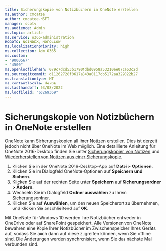 ```yaml
---
title: Sicherungskopie von Notizbüchern in OneNote erstellen
ms.author: cmcatee
author: cmcatee-MSFT
manager: scotv
ms.audience: Admin
ms.topic: article
ms.service: o365-administration
ROBOTS: NOINDEX, NOFOLLOW
ms.localizationpriority: high
ms.collection: Adm_O365
ms.custom:
- "9000567"
- "4500"
ms.openlocfilehash: 079c7dcd53b17904dbd0958a53210ee076a63c2d
ms.sourcegitcommit: d11262728f0617a843a0117cb5172aa322022b27
ms.translationtype: HT
ms.contentlocale: de-DE
ms.lasthandoff: 03/08/2022
ms.locfileid: "63269369"
---
```

# <a name="backup-notebooks-in-onenote"></a>Sicherungskopie von Notizbüchern in OneNote erstellen

OneNote kann Sicherungskopien all Ihrer Notizen erstellen. Dies ist derzeit jedoch nicht über OneNote im Web möglich. Eine detaillierte Anleitung für OneNote 2016-Desktop finden Sie unter [Sicherungskopien von Notizen](https://support.office.com/article/back-up-notes-f58b34b0-611d-435e-87fa-7942a1767af4#id0eaabaaa=2016,_2013,_2010) und [Wiederherstellen von Notizen aus einer Sicherungskopie](https://support.microsoft.com/office/5daf9cb0-6769-4998-a5de-f044fdd0d831).

1. Klicken Sie in der OneNote 2016-Desktop-App auf **Datei > Optionen**.
2. Klicken Sie im Dialogfeld OneNote-Optionen auf **Speichern und Sichern**.
3. Klicken Sie auf der rechten Seite unter **Speichern** auf **Sicherungsordner > Ändern**.
4. Wechseln Sie im Dialogfeld **Ordner auswählen** zu Ihrem Sicherungsordner.
5. Klicken Sie auf **Auswählen**, um den neuen Speicherort zu übernehmen, und klicken Sie anschließend auf **OK**.

Mit OneNote für Windows 10 werden Ihre Notizbücher entweder in OneDrive oder auf SharePoint gespeichert. Alle Versionen von OneNote bewahren eine Kopie Ihrer Notizbücher im Zwischenspeicher Ihres Geräts auf, sodass Sie auch dann auf diese zugreifen können, wenn Sie offline sind. Die Änderungen werden synchronisiert, wenn Sie das nächste Mal verbunden sind.
